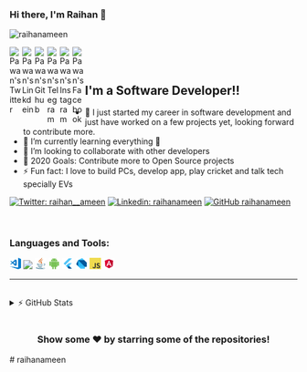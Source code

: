 ### Hi there, I'm Raihan 👋

<p align="left"> <img src="https://komarev.com/ghpvc/?username=raihanameen&label=Views&color=blue&style=plastic" alt="raihanameen" /> </p>

<a href="https://twitter.com/raihan__ameen">
  <img align="left" alt="Pawan's Twitter" width="22px" src="https://cdn.jsdelivr.net/npm/simple-icons@v3/icons/twitter.svg" />
</a>
<a href="https://linkedin.com/in/raihanameen">
  <img align="left" alt="Pawan's Linkdein" width="22px" src="https://cdn.jsdelivr.net/npm/simple-icons@v3/icons/linkedin.svg" />
</a>
<a href="https://github.com/raihanameen">
  <img align="left" alt="Pawan's Github" width="22px" src="https://cdn.jsdelivr.net/npm/simple-icons@v3/icons/github.svg" />
</a>
<a href="https://t.me/raihanameen">
  <img align="left" alt="Pawan's Telegram" width="22px" src="https://cdn.jsdelivr.net/npm/simple-icons@v3/icons/telegram.svg" />
</a>
<a href="https://instagram.com/raihan_ameen/">
  <img align="left" alt="Pawan's Instagram" width="22px" src="https://cdn.jsdelivr.net/npm/simple-icons@v3/icons/instagram.svg" />
</a>
<a href="https://www.facebook.com/raihanameen9/">
  <img align="left" alt="Pawan's Facebook" width="22px" src="https://cdn.jsdelivr.net/npm/simple-icons@v3/icons/facebook.svg" />
</a>

<br/>
<br/>

## I'm a Software Developer!!

- 🔭 I just started my career in software development and just have worked on a few projects yet, looking forward to contribute more.
- 🌱 I’m currently learning everything 🤣
- 👯 I’m looking to collaborate with other developers
- 🥅 2020 Goals: Contribute more to Open Source projects
- ⚡ Fun fact: I love to build PCs, develop app, play cricket and talk tech specially EVs

[![Twitter: raihan__ameen](https://img.shields.io/twitter/follow/raihan__ameen?style=social)](https://twitter.com/raihan__ameen)
[![Linkedin: raihanameen](https://img.shields.io/badge/-raihanameen-blue?style=flat-square&logo=Linkedin&logoColor=white&link=https://www.linkedin.com/in/raihanameen/)](https://www.linkedin.com/in/raihanameen/)
[![GitHub raihanameen](https://img.shields.io/github/followers/raihanameen?label=follow&style=social)](https://github.com/raihanameen)

<br />

### Languages and Tools:
<code><img height="20" alt="Visual Studio Code" src="https://raw.githubusercontent.com/github/explore/80688e429a7d4ef2fca1e82350fe8e3517d3494d/topics/visual-studio-code/visual-studio-code.png" /></code>
<code><img height="20" src="https://raw.githubusercontent.com/rhoit/mode-icons/dump/icons/python.png"></code>
<code><img height="20" src="https://raw.githubusercontent.com/github/explore/80688e429a7d4ef2fca1e82350fe8e3517d3494d/topics/java/java.png"></code>
<code><img height="20" src="https://raw.githubusercontent.com/github/explore/80688e429a7d4ef2fca1e82350fe8e3517d3494d/topics/android/android.png"></code>
<code><img height="20" src="https://raw.githubusercontent.com/github/explore/80688e429a7d4ef2fca1e82350fe8e3517d3494d/topics/flutter/flutter.png"></code>
<code><img height="20" src="https://raw.githubusercontent.com/github/explore/80688e429a7d4ef2fca1e82350fe8e3517d3494d/topics/dart/dart.png"></code>
<code><img height="20" src="https://raw.githubusercontent.com/github/explore/80688e429a7d4ef2fca1e82350fe8e3517d3494d/topics/javascript/javascript.png"></code>
<code><img height="20" src="https://raw.githubusercontent.com/github/explore/80688e429a7d4ef2fca1e82350fe8e3517d3494d/topics/angular/angular.png"></code>

---

<br/>


<details>
  <summary>⚡ GitHub Stats</summary>
    <a href="https://github.com/raihanameen">
      <img align="center" src="https://github-readme-stats.vercel.app/api/top-langs/?username=raihanameen&theme=light&hide_langs_below=1" />
    </a>
    <a href="https://github.com/raihanameen">
    <img align="center" src="https://github-readme-stats.vercel.app/api?username=raihanameen&show_icons=true&theme=light&line_height=27" alt="Raihan's github stats"/>
    </a>
  </summary>
</details>

<br/>

<div align="center">

### Show some ❤️ by starring some of the repositories!

</div>
# raihanameen
